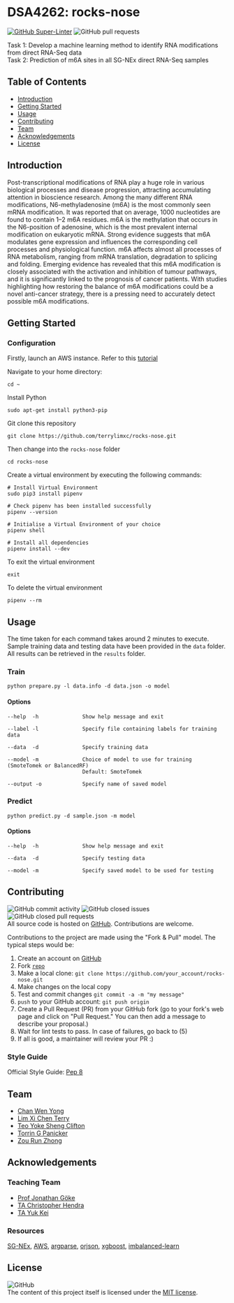 # DSA4262: rocks-nose
[![GitHub Super-Linter](https://github.com/terrylimxc/rocks-nose/actions/workflows/linter.yml/badge.svg)](https://github.com/marketplace/actions/super-linter) 
![GitHub pull requests](https://img.shields.io/github/issues-pr/terrylimxc/rocks-nose)

Task 1: Develop a machine learning method to identify RNA modifications from direct RNA-Seq data  
Task 2: Prediction of m6A sites in all SG-NEx direct RNA-Seq samples  

## Table of Contents
* [Introduction](#introduction)
* [Getting Started](#getting-started)
* [Usage](#usage)
* [Contributing](#contributing)
* [Team](#team)
* [Acknowledgements](#acknowledgements)
* [License](#license)

## Introduction
Post-transcriptional modifications of RNA play a huge role in various biological processes  and disease progression, attracting accumulating attention in bioscience research. Among the many different RNA modifications, N6-methyladenosine (m6A) is the most commonly seen mRNA modification. It was reported that on average, 1000 nucleotides are found to contain 1–2 m6A residues. m6A is the methylation that occurs in the N6-position of adenosine, which is the most prevalent internal modification on eukaryotic mRNA. Strong evidence suggests that m6A modulates gene expression and influences the corresponding cell processes and physiological function. m6A affects almost all processes of RNA metabolism, ranging from mRNA translation, degradation to splicing and folding. Emerging evidence has revealed that this m6A modification is closely associated with the activation and inhibition of tumour pathways, and it is significantly linked to the prognosis of cancer patients.  With studies highlighting how restoring the balance of m6A modifications could be a novel anti-cancer strategy, there is a pressing need to accurately detect possible m6A modifications.

## Getting Started
### Configuration
Firstly, launch an AWS instance. Refer to this [tutorial](https://docs.google.com/document/d/1uuayqen_uVS799qMsHEY06h6-Way3F7FW2Is2-f5s9I/edit?usp=sharing)  

Navigate to your home directory:  
```
cd ~
```

Install Python
```
sudo apt-get install python3-pip  
```

Git clone this repository
```
git clone https://github.com/terrylimxc/rocks-nose.git
```

Then change into the `rocks-nose` folder
```
cd rocks-nose
```

Create a virtual environment by executing the following commands:
```
# Install Virtual Environment
sudo pip3 install pipenv

# Check pipenv has been installed successfully  
pipenv --version  

# Initialise a Virtual Environment of your choice
pipenv shell

# Install all dependencies
pipenv install --dev
```

To exit the virtual environment
```
exit
```

To delete the virtual environment
```
pipenv --rm
```

## Usage
The time taken for each command takes around 2 minutes to execute. 
Sample training data and testing data have been provided in the `data` folder.
All results can be retrieved in the `results` folder.

### Train
```
python prepare.py -l data.info -d data.json -o model
```
#### Options
```
--help  -h              Show help message and exit

--label -l              Specify file containing labels for training data

--data  -d              Specify training data

--model -m              Choice of model to use for training (SmoteTomek or BalancedRF)
                        Default: SmoteTomek

--output -o             Specify name of saved model
```

### Predict
```
python predict.py -d sample.json -m model 
```
#### Options
```
--help  -h              Show help message and exit

--data  -d              Specify testing data

--model -m              Specify saved model to be used for testing
```


## Contributing
![GitHub commit activity](https://img.shields.io/github/commit-activity/m/terrylimxc/rocks-nose) ![GitHub closed issues](https://img.shields.io/github/issues-closed/terrylimxc/rocks-nose) ![GitHub closed pull requests](https://img.shields.io/github/issues-pr-closed/terrylimxc/rocks-nose)  
All source code is hosted on [GitHub](https://github.com/terrylimxc/rocks-nose). Contributions are welcome.

Contributions to the project are made using the "Fork & Pull" model. The typical steps would be:
1. Create an account on [GitHub](https://github.com)
2. Fork [`repo`](https://github.com/terrylimxc/rocks-nose)
3. Make a local clone: `git clone https://github.com/your_account/rocks-nose.git`
4. Make changes on the local copy
5. Test and commit changes `git commit -a -m "my message"`
6. `push` to your GitHub account: `git push origin`
7. Create a Pull Request (PR) from your GitHub fork
(go to your fork's web page and click on "Pull Request."
You can then add a message to describe your proposal.)
8. Wait for lint tests to pass. In case of failures, go back to (5)
9. If all is good, a maintainer will review your PR :)

### Style Guide
Official Style Guide: [Pep 8](http://www.python.org/dev/peps/pep-0008/)

## Team
* [Chan Wen Yong](https://github.com/wenyong13)
* [Lim  Xi Chen Terry](https://github.com/terrylimxc)
* [Teo Yoke Sheng Clifton](https://github.com/cliftontys)
* [Torrin G Panicker](https://github.com/Torrinp)
* [Zou Run Zhong](https://github.com/Zourunzhong)
  
## Acknowledgements

### Teaching Team
* [Prof Jonathan Göke](https://github.com/jonathangoeke)
* [TA Christopher Hendra](https://github.com/chrishendra93)
* [TA Yuk Kei](https://github.com/yuukiiwa)

### Resources
[SG-NEx](https://github.com/GoekeLab/sg-nex-data), [AWS](https://github.com/aws), [argparse](https://docs.python.org/3/library/argparse.html), 
[orjson](https://github.com/ijl/orjson), [xgboost](https://xgboost.readthedocs.io/en/stable/), [imbalanced-learn](https://imbalanced-learn.org/)

## License
![GitHub](https://img.shields.io/github/license/terrylimxc/rocks-nose)  
The content of this project itself is licensed under the [MIT license](https://github.com/terrylimxc/rocks-nose/blob/terry/LICENSE).
